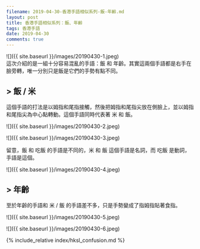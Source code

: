 ```yaml
---
filename: 2019-04-30-香港手語相似系列-飯-年齡.md
layout: post
title: 香港手語相似系列：飯、年齡
tags: 香港手語
date: 2019-04-30
comments: true
---
```


![]({{ site.baseurl }}/images/20190430-1.jpeg)  
這次介紹的是一組十分容易混亂的手語：飯 和 年齡。其實這兩個手語都是右手在臉旁轉，唯一分別只是飯是它們的手勢有點不同。

## > 飯 / 米

這個手語的打法是以姆指和尾指接觸，然後把姆指和尾指尖放在側臉上，並以姆指和尾指尖為中心點轉動。這個手語同時代表著 米 和 飯。

![]({{ site.baseurl }}/images/20190430-2.jpeg)

![]({{ site.baseurl }}/images/20190430-3.jpeg)

留意，飯 和 吃飯 的手語是不同的，米 和 飯 這個手語是名詞，而 吃飯 是動詞，手語是這個。

![]({{ site.baseurl }}/images/20190430-4.jpeg)


## > 年齡

至於年齡的手語和 米 / 飯 的手語差不多，只是手勢變成了指姆指貼著食指。

![]({{ site.baseurl }}/images/20190430-5.jpeg)

![]({{ site.baseurl }}/images/20190430-6.jpeg)

{% include_relative index/hksl_confusion.md %}